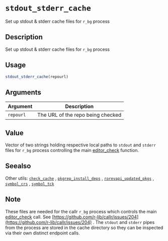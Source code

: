 # `stdout_stderr_cache`

Set up stdout & stderr cache files for `r_bg` process


## Description

Set up stdout & stderr cache files for `r_bg` process


## Usage

```r
stdout_stderr_cache(repourl)
```


## Arguments

Argument      |Description
------------- |----------------
`repourl`     |     The URL of the repo being checked


## Value

Vector of two strings holding respective local paths to `stdout` and
 `stderr` files for `r_bg` process controlling the main [editor_check](#editorcheck) 
 function.


## Seealso

Other utils:
 [`check_cache`](#checkcache) ,
 [`pkgrep_install_deps`](#pkgrepinstalldeps) ,
 [`rorevapi_updated_pkgs`](#rorevapiupdatedpkgs) ,
 [`symbol_crs`](#symbolcrs) ,
 [`symbol_tck`](#symboltck)


## Note

These files are needed for the callr  `r_bg` process which
 controls the main [editor_check](#editorcheck) call. See
 [https://github.com/r-lib/callr/issues/204](https://github.com/r-lib/callr/issues/204) . The `stdout` and `stderr` 
 pipes from the process are stored in the cache directory so they can be
 inspected via their own distinct endpoint calls.


